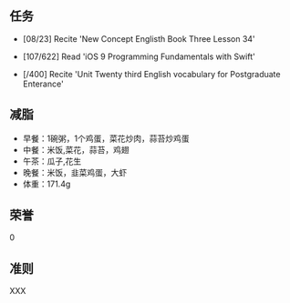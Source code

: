
## 任务 ##
* [08/23] Recite 'New Concept Englisth Book Three Lesson 34'

* [107/622] Read 'iOS 9 Programming Fundamentals with Swift'
* [/400] Recite 'Unit Twenty third English vocabulary for Postgraduate Enterance'

## 减脂 ##
* 早餐：1碗粥，1个鸡蛋，菜花炒肉，蒜苔炒鸡蛋
* 中餐：米饭,菜花，蒜苔，鸡翅
* 午茶：瓜子,花生
* 晚餐：米饭，韭菜鸡蛋，大虾
* 体重：171.4g

## 荣誉 ##
0

## 准则 ##
XXX
